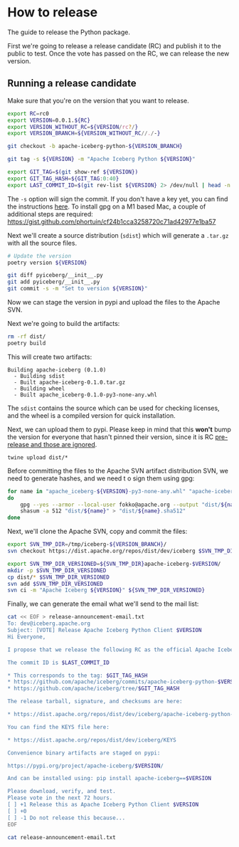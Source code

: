 <!--
  - Licensed to the Apache Software Foundation (ASF) under one
  - or more contributor license agreements.  See the NOTICE file
  - distributed with this work for additional information
  - regarding copyright ownership.  The ASF licenses this file
  - to you under the Apache License, Version 2.0 (the
  - "License"); you may not use this file except in compliance
  - with the License.  You may obtain a copy of the License at
  -
  -   http://www.apache.org/licenses/LICENSE-2.0
  -
  - Unless required by applicable law or agreed to in writing,
  - software distributed under the License is distributed on an
  - "AS IS" BASIS, WITHOUT WARRANTIES OR CONDITIONS OF ANY
  - KIND, either express or implied.  See the License for the
  - specific language governing permissions and limitations
  - under the License.
  -->

# How to release

The guide to release the Python package.

First we're going to release a release candidate (RC) and publish it to the public to test. Once the vote has passed on the RC, we can release the new version.

## Running a release candidate

Make sure that you're on the version that you want to release.

```bash
export RC=rc0
export VERSION=0.0.1.${RC}
export VERSION_WITHOUT_RC=${VERSION/rc?/}
export VERSION_BRANCH=${VERSION_WITHOUT_RC//./-}

git checkout -b apache-iceberg-python-${VERSION_BRANCH}

git tag -s ${VERSION} -m "Apache Iceberg Python ${VERSION}"

export GIT_TAG=$(git show-ref ${VERSION})
export GIT_TAG_HASH=${GIT_TAG:0:40}
export LAST_COMMIT_ID=$(git rev-list ${VERSION} 2> /dev/null | head -n 1)
```

The `-s` option will sign the commit. If you don't have a key yet, you can find the instructions [here](http://www.apache.org/dev/openpgp.html#key-gen-generate-key). To install gpg on a M1 based Mac, a couple of additional steps are required: https://gist.github.com/phortuin/cf24b1cca3258720c71ad42977e1ba57

Next we'll create a source distribution (`sdist`) which will generate a `.tar.gz` with all the source files.

```bash
# Update the version
poetry version ${VERSION}

git diff pyiceberg/__init__.py
git add pyiceberg/__init__.py
git commit -s -m "Set to version ${VERSION}"
```

Now we can stage the version in pypi and upload the files to the Apache SVN.

Next we're going to build the artifacts:

```bash
rm -rf dist/
poetry build
```

This will create two artifacts:

```
Building apache-iceberg (0.1.0)
  - Building sdist
  - Built apache-iceberg-0.1.0.tar.gz
  - Building wheel
  - Built apache_iceberg-0.1.0-py3-none-any.whl
```

The `sdist` contains the source which can be used for checking licenses, and the wheel is a compiled version for quick installation.

Next, we can upload them to pypi. Please keep in mind that this **won't** bump the version for everyone that hasn't pinned their version, since it is RC [pre-release and those are ignored](https://packaging.python.org/en/latest/guides/distributing-packages-using-setuptools/#pre-release-versioning).

```
twine upload dist/*
```

Before committing the files to the Apache SVN artifact distribution SVN, we need to generate hashes, and we need t o sign them using gpg:

```bash
for name in "apache_iceberg-${VERSION}-py3-none-any.whl" "apache-iceberg-${VERSION}.tar.gz"
do
    gpg --yes --armor --local-user fokko@apache.org --output "dist/${name}.asc" --detach-sig "dist/${name}"
    shasum -a 512 "dist/${name}" > "dist/${name}.sha512"
done
```

Next, we'll clone the Apache SVN, copy and commit the files:

```bash
export SVN_TMP_DIR=/tmp/iceberg-${VERSION_BRANCH}/
svn checkout https://dist.apache.org/repos/dist/dev/iceberg $SVN_TMP_DIR

export SVN_TMP_DIR_VERSIONED=${SVN_TMP_DIR}apache-iceberg-$VERSION/
mkdir -p $SVN_TMP_DIR_VERSIONED
cp dist/* $SVN_TMP_DIR_VERSIONED
svn add $SVN_TMP_DIR_VERSIONED
svn ci -m "Apache Iceberg ${VERSION}" ${SVN_TMP_DIR_VERSIONED}
```

Finally, we can generate the email what we'll send to the mail list:

```bash
cat << EOF > release-announcement-email.txt
To: dev@iceberg.apache.org
Subject: [VOTE] Release Apache Iceberg Python Client $VERSION
Hi Everyone,

I propose that we release the following RC as the official Apache Iceberg Python Client $VERSION release.

The commit ID is $LAST_COMMIT_ID

* This corresponds to the tag: $GIT_TAG_HASH
* https://github.com/apache/iceberg/commits/apache-iceberg-python-$VERSION_BRANCH
* https://github.com/apache/iceberg/tree/$GIT_TAG_HASH

The release tarball, signature, and checksums are here:

* https://dist.apache.org/repos/dist/dev/iceberg/apache-iceberg-python-$VERSION/

You can find the KEYS file here:

* https://dist.apache.org/repos/dist/dev/iceberg/KEYS

Convenience binary artifacts are staged on pypi:

https://pypi.org/project/apache-iceberg/$VERSION/

And can be installed using: pip install apache-iceberg==$VERSION

Please download, verify, and test.
Please vote in the next 72 hours.
[ ] +1 Release this as Apache Iceberg Python Client $VERSION
[ ] +0
[ ] -1 Do not release this because...
EOF

cat release-announcement-email.txt
```
